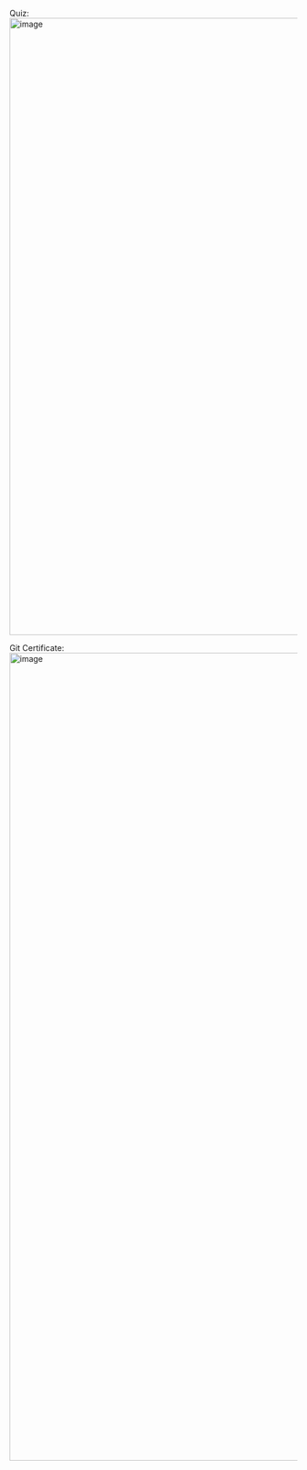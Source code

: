 Quiz:
<img width="1920" height="1080" alt="image" src="https://github.com/user-attachments/assets/9c081794-527d-4d03-beb5-c27230d7afe6" />


Git Certificate:
<img width="1999" height="1414" alt="image" src="https://github.com/user-attachments/assets/1b91ac90-4c47-412e-b4e5-ca4ba0040c2f" />
